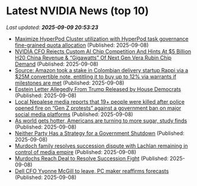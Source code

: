 # Latest NVIDIA News (top 10)
_Last updated: **2025-09-09 20:53:23**_

- [Maximize HyperPod Cluster utilization with HyperPod task governance fine-grained quota allocation](https://aws.amazon.com/blogs/machine-learning/maximize-hyperpod-cluster-utilization-with-hyperpod-task-governance-fine-grained-quota-allocation/) (Published: 2025-09-08)
- [NVIDIA CFO Rejects Custom AI Chip Competition And Hints At $5 Billion H20 China Revenue & “Gigawatts” Of Next Gen Vera Rubin Chip Demand](https://wccftech.com/nvidia-cfo-rejects-custom-ai-chip-competition-and-hints-at-5-billion-h20-china-revenue-gigawatts-of-next-gen-vera-rubin-chip-demand/) (Published: 2025-09-08)
- [Source: Amazon took a stake in Colombian delivery startup Rappi via a $25M convertible note, entitling it to buy up to 12% via warrants if milestones are met](https://biztoc.com/x/802804fe8bcc50be) (Published: 2025-09-08)
- [Epstein Letter Allegedly From Trump Released by House Democrats](https://biztoc.com/x/d4b1236414397d2e) (Published: 2025-09-08)
- [Local Nepalese media reports that 19+ people were killed after police opened fire on “Gen Z protests” against a government ban on major social media platforms](https://biztoc.com/x/b63d4255ef6fcdcc) (Published: 2025-09-08)
- [As world gets hotter, Americans are turning to more sugar, study finds](https://biztoc.com/x/25bc10585c63d692) (Published: 2025-09-08)
- [Neither Party Has a Strategy for a Government Shutdown](https://biztoc.com/x/0d90ba934f708938) (Published: 2025-09-08)
- [Murdoch family resolves succession dispute with Lachlan remaining in control of media empire](https://biztoc.com/x/28267da13766e023) (Published: 2025-09-08)
- [Murdochs Reach Deal to Resolve Succession Fight](https://biztoc.com/x/ddc79be8bdc2eb64) (Published: 2025-09-08)
- [Dell CFO Yvonne McGill to leave, PC maker reaffirms forecasts](https://biztoc.com/x/e190f26a7e154f33) (Published: 2025-09-08)
